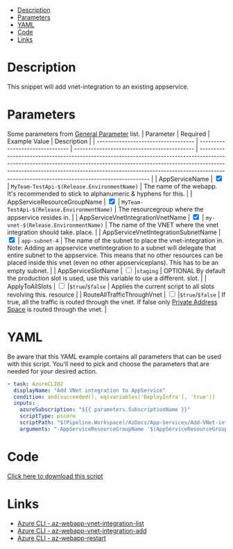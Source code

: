 - [Description](#description)
- [Parameters](#parameters)
- [YAML](#yaml)
- [Code](#code)
- [Links](#links)

# Description

This snippet will add vnet-integration to an existing appservice.

# Parameters

Some parameters from [General Parameter](/Azure/AzDocs-v1/Scripts) list.
| Parameter | Required | Example Value | Description |
| ----------------------------------- | ------------------------------- | ------------------------------------------- | ------------------------------------------------------------------------------------------------------------------------------------------------------------------------------------------------------------------------------------------------------------------------------------------------------ |
| AppServiceName | <input type="checkbox" checked> | `MyTeam-TestApi-$(Release.EnvironmentName)` | The name of the webapp. It's recommended to stick to alphanumeric & hyphens for this. |
| AppServiceResourceGroupName | <input type="checkbox" checked> | `MyTeam-TestApi-$(Release.EnvironmentName)` | The resourcegroup where the appservice resides in. |
| AppServiceVnetIntegrationVnetName | <input type="checkbox" checked> | `my-vnet-$(Release.EnvironmentName)` | The name of the VNET where the vnet integration should take. place. |
| AppServiceVnetIntegrationSubnetName | <input type="checkbox" checked> | `app-subnet-4` | The name of the subnet to place the vnet-integration in. Note: Adding an appservice vnetintegration to a subnet will delegate that entire subnet to the appservice. This means that no other resources can be placed inside this vnet (even no other appserviceplans). This has to be an empty subnet. |
| AppServiceSlotName | <input type="checkbox"> |`staging` | OPTIONAL By default the production slot is used, use this variable to use a different. slot. |
| ApplyToAllSlots | <input type="checkbox"> |`$true`/`$false` | Applies the current script to all slots revolving this. resource |
| RouteAllTrafficThroughVnet | <input type="checkbox"> |`$true`/`$false` | If true, all the traffic is routed through the vnet. If false only [Private Address Space](https://datatracker.ietf.org/doc/html/rfc1918#section-3) is routed through the vnet. |

# YAML

Be aware that this YAML example contains all parameters that can be used with this script. You'll need to pick and choose the parameters that are needed for your desired action.

```yaml
- task: AzureCLI@2
  displayName: "Add VNet integration to AppService"
  condition: and(succeeded(), eq(variables['DeployInfra'], 'true'))
  inputs:
    azureSubscription: "${{ parameters.SubscriptionName }}"
    scriptType: pscore
    scriptPath: "$(Pipeline.Workspace)/AzDocs/App-Services/Add-VNet-integration-to-AppService.ps1"
    arguments: "-AppServiceResourceGroupName '$(AppServiceResourceGroupName)' -AppServiceName '$(AppServiceName)' -AppServiceVnetIntegrationVnetName '$(AppServiceVnetIntegrationVnetName)' -AppServiceVnetIntegrationSubnetName '$(AppServiceVnetIntegrationSubnetName)' -AppServiceSlotName '$(AppServiceSlotName)' -ApplyToAllSlots $(ApplyToAllSlots) -RouteAllTrafficThroughVnet $true"
```

# Code

[Click here to download this script](../../../../../src/App-Services/Add-VNet-integration-to-AppService.ps1)

# Links

- [Azure CLI - az-webapp-vnet-integration-list](https://docs.microsoft.com/en-us/cli/azure/webapp/vnet-integration?view=azure-cli-latest#az-webapp-vnet-integration-list)
- [Azure CLI - az-webapp-vnet-integration-add](https://docs.microsoft.com/en-us/cli/azure/webapp/vnet-integration?view=azure-cli-latest#az-webapp-vnet-integration-add)
- [Azure CLI - az-webapp-restart](https://docs.microsoft.com/en-us/cli/azure/webapp?view=azure-cli-latest#az-webapp-restart)
